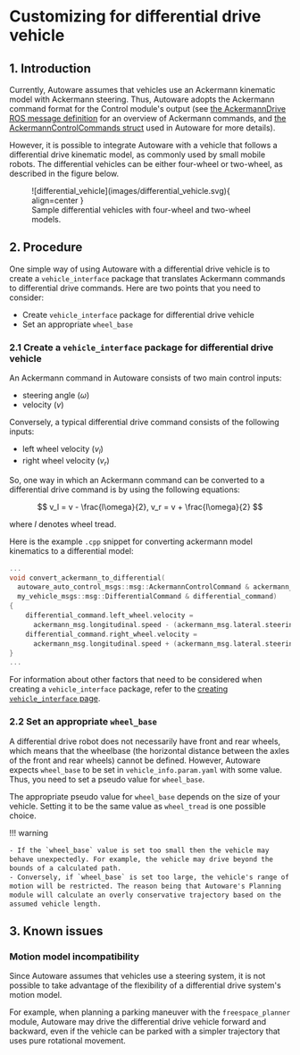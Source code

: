 # Customizing for differential drive vehicle

## 1. Introduction

Currently, Autoware assumes that vehicles use an Ackermann kinematic model with Ackermann steering.
Thus, Autoware adopts the Ackermann command format for the Control module's output
(see [the AckermannDrive ROS message definition](http://docs.ros.org/en/api/ackermann_msgs/html/msg/AckermannDrive.html) for an overview of Ackermann commands,
and [the AckermannControlCommands struct](https://gitlab.com/autowarefoundation/autoware.auto/autoware_auto_msgs/-/blob/master/autoware_auto_control_msgs/msg/AckermannControlCommand.idl)
used in Autoware for more details).

However,
it is possible to integrate Autoware with a vehicle
that follows a differential drive kinematic model,
as commonly used by small mobile robots.
The differential vehicles can be either four-wheel or two-wheel, as described in the figure below.

<figure markdown>
  ![differential_vehicle](images/differential_vehicle.svg){ align=center }
  <figcaption>
    Sample differential vehicles with four-wheel and two-wheel models.
  </figcaption>
</figure>

## 2. Procedure

One simple way of using Autoware with a differential drive vehicle is to create a `vehicle_interface` package that translates Ackermann commands to differential drive commands.
Here are two points that you need to consider:

- Create `vehicle_interface` package for differential drive vehicle
- Set an appropriate `wheel_base`

### 2.1 Create a `vehicle_interface` package for differential drive vehicle

An Ackermann command in Autoware consists of two main control inputs:

- steering angle ($\omega$)
- velocity ($v$)

Conversely, a typical differential drive command consists of the following inputs:

- left wheel velocity ($v_l$)
- right wheel velocity ($v_r$)

So, one way in which an Ackermann command can be converted to a differential drive command is by using the following equations:

$$
v_l = v - \frac{l\omega}{2},
v_r = v + \frac{l\omega}{2}
$$

where $l$ denotes wheel tread.

Here is the example `.cpp` snippet
for converting ackermann model kinematics to a differential model:

```c++
...
void convert_ackermann_to_differential(
  autoware_auto_control_msgs::msg::AckermannControlCommand & ackermann_msg
  my_vehicle_msgs::msg::DifferentialCommand & differential_command)
{
    differential_command.left_wheel.velocity =
      ackermann_msg.longitudinal.speed - (ackermann_msg.lateral.steering_tire_angle * my_wheel_tread) / 2;
    differential_command.right_wheel.velocity =
      ackermann_msg.longitudinal.speed + (ackermann_msg.lateral.steering_tire_angle * my_wheel_tread) / 2;
}
...
```

For information about other factors
that need to be considered when creating a `vehicle_interface` package,
refer to the [creating `vehicle_interface` page](./creating-vehicle-interface.md).

### 2.2 Set an appropriate `wheel_base`

A differential drive robot does not necessarily have front and rear wheels, which means that the wheelbase (the horizontal distance between the axles of the front and rear wheels) cannot be defined. However, Autoware expects `wheel_base` to be set in `vehicle_info.param.yaml` with some value.
Thus, you need to set a pseudo value for `wheel_base`.

The appropriate pseudo value for `wheel_base` depends on the size of your vehicle.
Setting it to be the same value as `wheel_tread` is one possible choice.

!!! warning

    - If the `wheel_base` value is set too small then the vehicle may behave unexpectedly. For example, the vehicle may drive beyond the bounds of a calculated path.
    - Conversely, if `wheel_base` is set too large, the vehicle's range of motion will be restricted. The reason being that Autoware's Planning module will calculate an overly conservative trajectory based on the assumed vehicle length.

## 3. Known issues

### Motion model incompatibility

Since Autoware assumes that vehicles use a steering system, it is not possible to take advantage of the flexibility of a differential drive system's motion model.

For example, when planning a parking maneuver with the `freespace_planner` module, Autoware may drive the differential drive vehicle forward and backward, even if the vehicle can be parked with a simpler trajectory that uses pure rotational movement.
